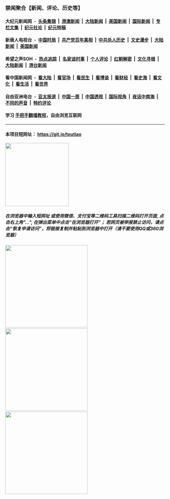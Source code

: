 ### 禁闻聚合【新闻、评论、历史等】

#### 大纪元新闻网 &nbsp;-&nbsp; [头条集锦](indexes/E头条集锦.md?t=03171032) &nbsp;|&nbsp; [港澳新闻](indexes/E港澳新闻.md?t=03171032)  &nbsp;|&nbsp; [大陆新闻](indexes/E大陆新闻.md?t=03171032) &nbsp;|&nbsp; [美国新闻](indexes/E美国新闻.md?t=03171032) &nbsp;|&nbsp; [国际新闻](indexes/E国际新闻.md?t=03171032) &nbsp;|&nbsp; [专栏文集](indexes/E专栏文集.md?t=03171032) &nbsp;|&nbsp; [纪元社论](indexes/E纪元社论.md?t=03171032) &nbsp;|&nbsp; [纪元特稿](indexes/E纪元特稿.md?t=03171032) 

#### 新唐人电视台 &nbsp;-&nbsp; [中国时局](indexes/N中国时局.md?t=03171032) &nbsp;|&nbsp; [共产党百年真相](indexes/N共产党百年真相.md?t=03171032) &nbsp;|&nbsp; [中共杀人历史](indexes/N中共杀人历史.md?t=03171032) &nbsp;|&nbsp; [文史漫步](indexes/N文史漫步.md?t=03171032) &nbsp;|&nbsp; [大陆新闻](indexes/N大陆新闻.md?t=03171032) &nbsp;|&nbsp; [美国新闻](indexes/N美国新闻.md?t=03171032)

#### 希望之声SOH &nbsp;-&nbsp; [热点追踪](indexes/H热点追踪.md?t=03171032) &nbsp;|&nbsp; [名家谈时事](indexes/H名家谈时事.md?t=03171032) &nbsp;|&nbsp; [个人评论](indexes/H个人评论.md?t=03171032)  &nbsp;|&nbsp; [红朝解密](indexes/H红朝解密.md?t=03171032) &nbsp;|&nbsp; [文化寻根](indexes/H文化寻根.md?t=03171032) &nbsp;|&nbsp; [大陆新闻](indexes/H大陆新闻.md?t=03171032) &nbsp;|&nbsp; [港台新闻](indexes/H港台新闻.md?t=03171032)

#### 看中国新闻网 &nbsp;-&nbsp; [看大陆](indexes/S看大陆.md?t=03171032) &nbsp;|&nbsp; [看官场](indexes/S看官场.md?t=03171032) &nbsp;|&nbsp; [看民生](indexes/S看民生.md?t=03171032)  &nbsp;|&nbsp; [看博谈](indexes/S看博谈.md?t=03171032) &nbsp;|&nbsp; [看财经](indexes/S看财经.md?t=03171032) &nbsp;|&nbsp; [看史海](indexes/S看史海.md?t=03171032) &nbsp;|&nbsp; [看文化](indexes/S看文化.md?t=03171032) &nbsp;|&nbsp; [看生活](indexes/S看生活.md?t=03171032) &nbsp;|&nbsp; [看世界](indexes/S看世界.md?t=03171032)

#### 自由亚洲电台 &nbsp;-&nbsp; [亚太报道](indexes/R亚太报道.md?t=03171032) &nbsp;|&nbsp; [中国一周](indexes/R中国一周.md?t=03171032) &nbsp;|&nbsp; [中国透视](indexes/R中国透视.md?t=03171032)  &nbsp;|&nbsp; [国际视角](indexes/R国际视角.md?t=03171032) &nbsp;|&nbsp; [夜话中南海](indexes/R夜话中南海.md?t=03171032) &nbsp;|&nbsp; [不同的声音](indexes/R不同的声音.md?t=03171032) &nbsp;|&nbsp; [特约评论](indexes/R特约评论.md?t=03171032)

#### 学习 [手把手翻墙教程](https://github.com/gfw-breaker/guides/wiki)，自由浏览互联网

----

#### 本项目短网址： https://git.io/toutiao
<img src="https://raw.githubusercontent.com/gfw-breaker/banned-news/master/scripts/img/qr.png" width="200px"/>  

##### 在浏览器中输入短网址 或使用微信、支付宝等二维码工具扫描二维码打开页面, 点击右上角"...", 在弹出菜单中点击“在浏览器打开”； 若网页被举报禁止访问，请点击“恢复申请访问”，将链接复制并粘贴到浏览器中打开（请不要使用QQ或360浏览器）

<img src="https://raw.githubusercontent.com/gfw-breaker/banned-news/master/scripts/img/1.png" width="260px"/> &nbsp; <img src="https://raw.githubusercontent.com/gfw-breaker/banned-news/master/scripts/img/2.png" width="260px"/> &nbsp; <img src="https://raw.githubusercontent.com/gfw-breaker/banned-news/master/scripts/img/3.png" width="260px"/>
